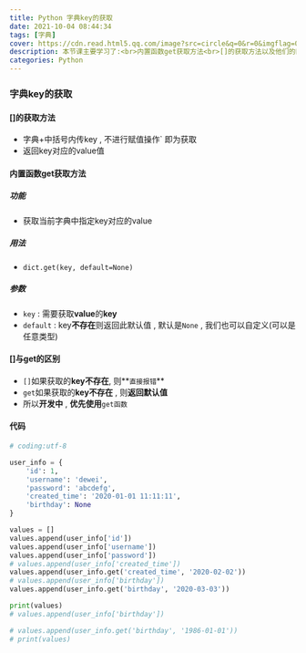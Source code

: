 ```yaml
---
title: Python 字典key的获取
date: 2021-10-04 08:44:34
tags: [字典]
cover: https://cdn.read.html5.qq.com/image?src=circle&q=0&r=0&imgflag=0&cdn_cache=1800&w=0&h=0&imageUrl=https://learnonly-7.oss-cn-qingdao.aliyuncs.com/2021-10-3/5.png
description: 本节课主要学习了:<br>内置函数get获取方法<br>[]的获取方法以及他们的区别
categories: Python
---
```


### 字典key的获取

#### []的获取方法

- 字典+中括号内传key , 不进行赋值操作` 即为获取
- 返回key对应的value值

#### 内置函数get获取方法

##### 功能

- 获取当前字典中指定key对应的value

##### 用法

- `dict.get(key, default=None)`

##### 参数

- `key` : 需要获取**value**的**key**
- `default` : key**不存在**则返回此默认值 ,  默认是`None` , 我们也可以自定义(可以是任意类型)

#### []与get的区别

- `[]`如果获取的**key不存在**, 则**`直接报错`**
- `get`如果获取的**key不存在** ,  则**返回默认值**
- 所以**开发中** , **优先使用**`get函数`

#### 代码

```python
# coding:utf-8

user_info = {
    'id': 1,
    'username': 'dewei',
    'password': 'abcdefg',
    'created_time': '2020-01-01 11:11:11',
    'birthday': None
}

values = []
values.append(user_info['id'])
values.append(user_info['username'])
values.append(user_info['password'])
# values.append(user_info['created_time'])
values.append(user_info.get('created_time', '2020-02-02'))
# values.append(user_info['birthday'])
values.append(user_info.get('birthday', '2020-03-03'))

print(values)
# values.append(user_info['birthday'])

# values.append(user_info.get('birthday', '1986-01-01'))
# print(values)

```
